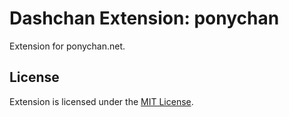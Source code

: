 # Dashchan Extension: ponychan

Extension for ponychan.net.

## License

Extension is licensed under the [MIT License](LICENSE).